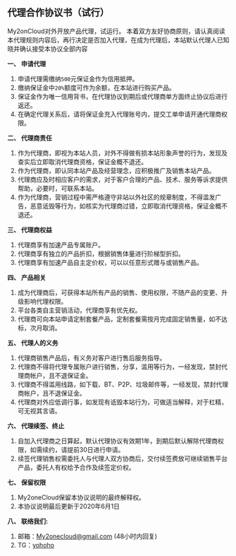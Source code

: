 ## 代理合作协议书（试行）

My2onCloud对外开放产品代理，试运行。
本着双方友好协商原则，请认真阅读本代理规则内容后，再行决定是否加入代理，在成为代理后，本站默认代理人已知晓并确认接受本协议全部内容

**一、 申请代理**
1. 申请代理需缴纳`500`元保证金作为信用抵押。
2. 缴纳保证金中`20%`额度可作为余额，在本站进行购买产品。
3. 保证金作为唯一信用背书，在代理协议到期后或代理商单方面终止协议后进行返还。
3. 在确定代理关系后，请将保证金充入代理账号内，提交工单申请开通代理商权限。

**二、 代理商责任**
1. 作为代理商，即视为本站人员，对外不得做有损本站形象声誉的行为，发现及查实后立即取消代理商资格，保证金概不退还。
2. 作为代理商，即认同本站产品及经营理念，应积极推广及销售本站产品。
3. 代理商应及时相应客户的需求，对于客户合理的产品、技术、服务等诉求提供帮助，必要时，可联系本站。
4. 作为代理商，营销过程中需严格遵守非站以外社区的规章制度，不得滥发广告，恶意诋毁等行为，如核实为代理商过错，立即取消代理资格，保证金概不退还。

**三、 代理商权益**
1. 代理商享有加速产品专属账户。
2. 代理商享有独立的产品折扣，根据销售体量进行阶梯型折扣。
3. 代理商享有加速产品自主定价权，可以以任意形式赠与或销售产品。

**四、 产品相关**
1. 成为代理商后，可获得本站所有产品的销售、使用权限，不随产品的变更、升级影响代理权限。
2. 平台各类自主营销活动，代理商享有优先权。
3. 代理商可向本站申请定制套餐产品，定制套餐需按月完成固定销售量，如不达标，次月取消。

**五、 代理人的义务**
1. 代理商销售产品后，有义务对客户进行售后服务指导。
2. 代理商不得将代理专属账户进行销售，分享，滥用等行为，一经发现，禁封代理商帐户，且不退保证金。
3. 代理商不得滥用线路，如下载、BT、P2P、垃圾邮件等，一经发现，禁封代理商帐户，且不退保证金。
4. 代理商对外应低调行事，如发现有诋毁本站行为，可做适当解释，对于杠精，可无视其言语。

**六、 代理续签、终止**
1. 自加入代理商之日算起，默认代理协议有效期1年，到期后默认解除代理商权限，如需续约，请提前30日进行申请。
2. 续签代理销售权需委托人与代理人双方协商后，交付续签费放可继续销售平台产品，委托人有权给予合作及续签定价权。

**七、 保留权限**
1. My2oneCloud保留本协议说明的最终解释权。
2. 本协议说明最后更新于2020年6月1日

**八、 联络我们:**
1. 邮箱：My2onecloud@gmail.com (48小时内回复)
2. TG：[yohoho](https://t.me/neighborwang)
